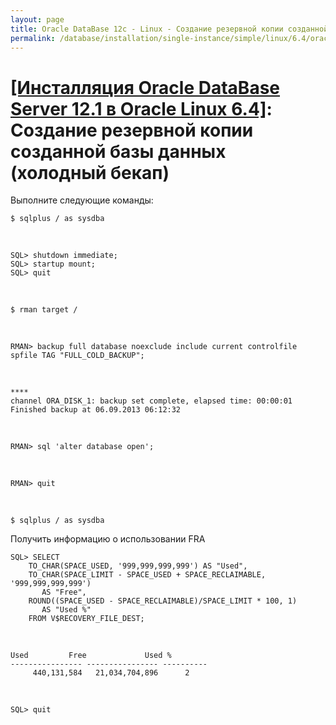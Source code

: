 ```yaml
---
layout: page
title: Oracle DataBase 12c - Linux - Создание резервной копии созданной базы данных (холодный бекап)
permalink: /database/installation/single-instance/simple/linux/6.4/oracle/12.1/oracle-cold-backup/
---
```


# <a href="/database/installation/single-instance/simple/linux/6.4/oracle/12.1/">[Инсталляция Oracle DataBase Server 12.1 в Oracle Linux 6.4]</a>: Создание резервной копии созданной базы данных (холодный бекап)



Выполните следующие команды:

	$ sqlplus / as sysdba

<br/>

	SQL> shutdown immediate;
	SQL> startup mount;
	SQL> quit


<br/>

	$ rman target /



<br/>


	RMAN> backup full database noexclude include current controlfile spfile TAG "FULL_COLD_BACKUP";


<br/>

	****
	channel ORA_DISK_1: backup set complete, elapsed time: 00:00:01
	Finished backup at 06.09.2013 06:12:32


<br/>


	RMAN> sql 'alter database open';


<br/>

	RMAN> quit

<br/>

	$ sqlplus / as sysdba



Получить информацию о использовании FRA


	SQL> SELECT
	    TO_CHAR(SPACE_USED, '999,999,999,999') AS "Used",
	    TO_CHAR(SPACE_LIMIT - SPACE_USED + SPACE_RECLAIMABLE, '999,999,999,999')
	       AS "Free",
	    ROUND((SPACE_USED - SPACE_RECLAIMABLE)/SPACE_LIMIT * 100, 1)
	       AS "Used %"
	    FROM V$RECOVERY_FILE_DEST;


<br/>

	Used		 Free		      Used %
	---------------- ---------------- ----------
	     440,131,584   21,034,704,896	   2


<br/>

	SQL> quit
